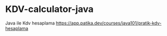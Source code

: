 # KDV-calculator-java
Java ile Kdv hesaplama 
https://app.patika.dev/courses/java101/pratik-kdv-hesaplama
